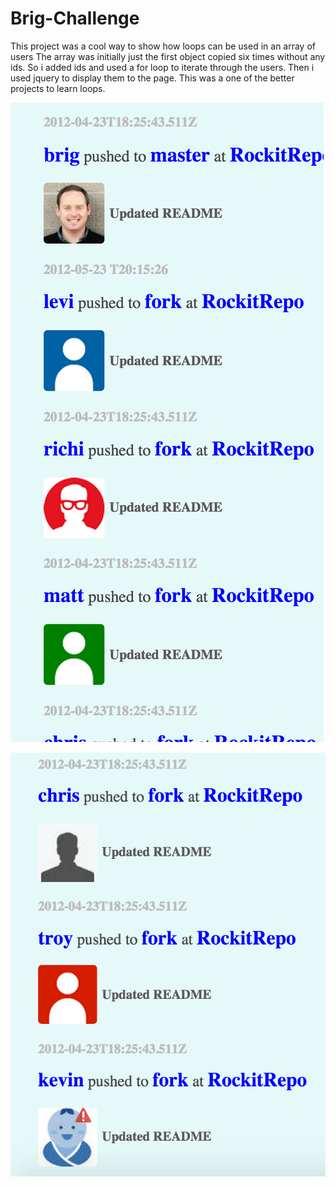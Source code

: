 # Brig-Challenge


This project was a cool way to show how loops can be used in an array of users
The array was initially just the first object copied six times without any ids. So i added ids and used a for loop to iterate through the users. Then i used jquery to display them to the page. This was a one of the better projects to learn loops.

![Alt text](https://github.com/lcdonaldson/Brig-Challenge/blob/first/pic1.png)


![Alt text](https://github.com/lcdonaldson/Brig-Challenge/blob/first/pic2.png)
